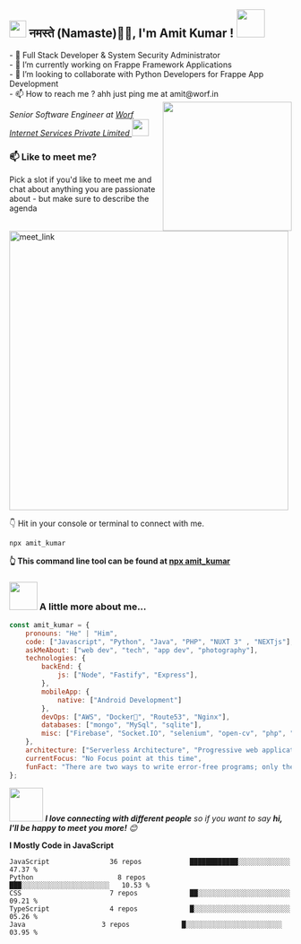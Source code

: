 <h2><img src="https://emojis.slackmojis.com/emojis/images/1531849430/4246/blob-sunglasses.gif?1531849430" width="30"/> नमस्ते (Namaste)🙏🏻, I'm Amit Kumar ! <img src="https://media.giphy.com/media/12oufCB0MyZ1Go/giphy.gif" width="50"></h2>
- 👀  Full Stack Developer & System Security Administrator 
<br>
- 🌱 I’m currently working on Frappe Framework Applications
<br>
- 💞️ I’m looking to collaborate with Python Developers for Frappe App Development 
<br>
- 📫 How to reach me ? ahh just ping me at amit@worf.in
<br>

<!---
1byZero/1byZero is a ✨ special ✨ repository because its `README.md` (this file) appears on your GitHub profile.
You can click the Preview link to take a look at your changes.
--->


<img align='right' src="https://media.giphy.com/media/j7k6JOp8LufhXspVfu/giphy.gif" width="230">
<p><em>Senior Software Engineer at <a href="https://www.worf.in/">Worf Internet Services Private Limited
</a><img src="https://media.giphy.com/media/WUlplcMpOCEmTGBtBW/giphy.gif" width="30"> 
</em></p>

### 📫 Like to meet me?

Pick a slot if you'd like to meet me and chat about anything you are passionate about - but make sure to describe the agenda

<a href="https://calendly.com/worf/30min" target="_blank"><img width="498" alt="meet_link" src="https://user-images.githubusercontent.com/15426564/144297439-f530f383-e73e-41e0-9914-a9b7d3f432e5.png"></a>

👇 Hit in your console or terminal to connect with me.

```bash
npx amit_kumar
```
**👆 This command line tool can be found at [npx amit_kumar](https://github.com/1byzero/npx_card)**

### <img src="https://media.giphy.com/media/VgCDAzcKvsR6OM0uWg/giphy.gif" width="50"> A little more about me...  

```javascript
const amit_kumar = {
    pronouns: "He" | "Him",
    code: ["Javascript", "Python", "Java", "PHP", "NUXT 3" , "NEXTjs"],
    askMeAbout: ["web dev", "tech", "app dev", "photography"],
    technologies: {
        backEnd: {
            js: ["Node", "Fastify", "Express"],
        },
        mobileApp: {
            native: ["Android Development"]
        },
        devOps: ["AWS", "Docker🐳", "Route53", "Nginx"],
        databases: ["mongo", "MySql", "sqlite"],
        misc: ["Firebase", "Socket.IO", "selenium", "open-cv", "php", "SuiteApp"]
    },
    architecture: ["Serverless Architecture", "Progressive web applications", "Single page applications"],
    currentFocus: "No Focus point at this time",
    funFact: "There are two ways to write error-free programs; only the third one works"
};
```

<img src="https://media.giphy.com/media/LnQjpWaON8nhr21vNW/giphy.gif" width="60"> <em><b>I love connecting with different people</b> so if you want to say <b>hi, I'll be happy to meet you more!</b> 😊</em>


**I Mostly Code in JavaScript** 

```text
JavaScript               36 repos            ████████████░░░░░░░░░░░░░   47.37 % 
Python                     8 repos             ███░░░░░░░░░░░░░░░░░░░░░░   10.53 % 
CSS                      7 repos             ██░░░░░░░░░░░░░░░░░░░░░░░   09.21 % 
TypeScript               4 repos             █░░░░░░░░░░░░░░░░░░░░░░░░   05.26 % 
Java                   3 repos             █░░░░░░░░░░░░░░░░░░░░░░░░   03.95 % 
```
